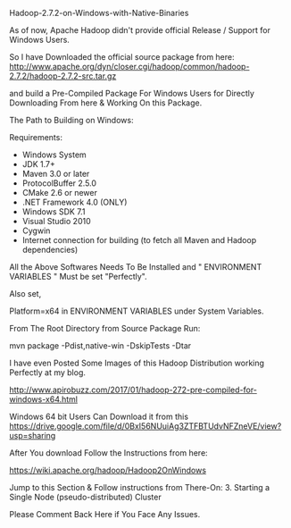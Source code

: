 Hadoop-2.7.2-on-Windows-with-Native-Binaries


As of now, Apache Hadoop didn't provide official Release / Support for Windows Users.

So I have Downloaded the official source package from here:
http://www.apache.org/dyn/closer.cgi/hadoop/common/hadoop-2.7.2/hadoop-2.7.2-src.tar.gz

and build a Pre-Compiled Package For Windows Users for Directly Downloading From here & Working On this Package.

The Path to Building on Windows:

Requirements:

* Windows System
* JDK 1.7+
* Maven 3.0 or later
* ProtocolBuffer 2.5.0
* CMake 2.6 or newer
* .NET Framework 4.0 (ONLY)
* Windows SDK 7.1 
* Visual Studio 2010 
* Cygwin
* Internet connection for building (to fetch all Maven and Hadoop dependencies)


All the Above Softwares Needs To Be Installed and " ENVIRONMENT VARIABLES " Must be set "Perfectly".

Also set, 

Platform=x64 in ENVIRONMENT VARIABLES under System Variables.

From The Root Directory from Source Package Run:

mvn package -Pdist,native-win -DskipTests -Dtar



I have even Posted Some Images of this Hadoop Distribution working Perfectly at my blog.

http://www.apirobuzz.com/2017/01/hadoop-272-pre-compiled-for-windows-x64.html


Windows 64 bit Users Can Download it from this https://drive.google.com/file/d/0BxI56NUuiAg3ZTFBTUdvNFZneVE/view?usp=sharing

After You download Follow the Instructions from here:

https://wiki.apache.org/hadoop/Hadoop2OnWindows

Jump to this Section & Follow instructions from There-On:
3. Starting a Single Node (pseudo-distributed) Cluster


Please Comment Back Here if You Face Any Issues.
